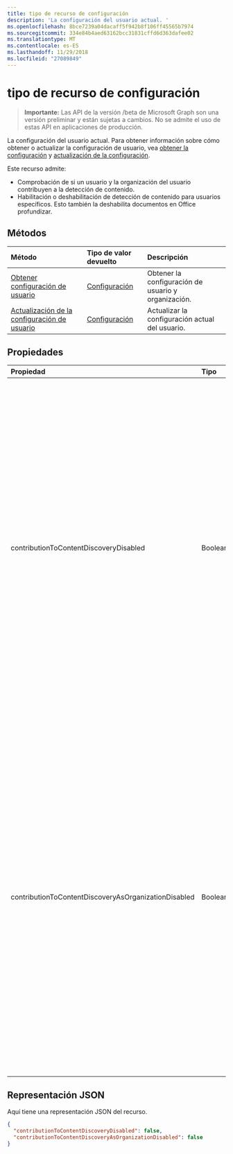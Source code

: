 ```yaml
---
title: tipo de recurso de configuración
description: 'La configuración del usuario actual. '
ms.openlocfilehash: 8bce7239a04dacaff5f942b8f106ff45565b7974
ms.sourcegitcommit: 334e84b4aed63162bcc31831cffd6d363dafee02
ms.translationtype: MT
ms.contentlocale: es-ES
ms.lasthandoff: 11/29/2018
ms.locfileid: "27089849"
---
```

# <a name="settings-resource-type"></a>tipo de recurso de configuración

> **Importante:** Las API de la versión /beta de Microsoft Graph son una versión preliminar y están sujetas a cambios. No se admite el uso de estas API en aplicaciones de producción.

La configuración del usuario actual. Para obtener información sobre cómo obtener o actualizar la configuración de usuario, vea [obtener la configuración](../api/user-get-settings.md) y [actualización de la configuración](../api/user-update-settings.md).

Este recurso admite:

- Comprobación de si un usuario y la organización del usuario contribuyen a la detección de contenido.
- Habilitación o deshabilitación de detección de contenido para usuarios específicos. Esto también la deshabilita documentos en Office profundizar.

## <a name="methods"></a>Métodos
| Método       | Tipo de valor devuelto  |Descripción|
|:---------------|:--------|:----------|
|[Obtener configuración de usuario](../api/user-get-settings.md) |[Configuración](../resources/user-settings.md)| Obtener la configuración de usuario y organización. |
|[Actualización de la configuración de usuario](../api/user-update-settings.md) |[Configuración](../resources/user-settings.md)| Actualizar la configuración actual del usuario. |

## <a name="properties"></a>Propiedades

| Propiedad     | Tipo   |Descripción|
|:---------------|:--------|:----------|
|contributionToContentDiscoveryDisabled|Booleano|Cuando se establece en true, el acceso de delegado para el usuario [tendencias](insights-trending.md) API está deshabilitada. Cuando se deshabilitan establecido en true, documentos en profundizar de Office del usuario. Cuando se establece en true, la relevancia del contenido que se muestra en Office 365, por ejemplo en los sitios que se sugiere en la página principal de SharePoint y se ve afectada la vista del descubrir en OneDrive para la empresa. Los usuarios pueden controlar esta configuración en [Office profundizar](https://support.office.com/en-us/article/are-my-documents-safe-in-office-delve-f5f409a2-37ed-4452-8f61-681e5e1836f3?ui=en-US&rs=en-US&ad=US#bkmk_optout). |
|contributionToContentDiscoveryAsOrganizationDisabled|Booleano|Refleja la [Configuración del nivel de organización](https://support.office.com/en-us/article/office-delve-for-office-365-admins-54f87a42-15a4-44b4-9df0-d36287d9531b#bkmk_delveonoff) de controlar el acceso de delegado a la [tendencia de](insights-trending.md) API. Cuando establece en true, la organización no tiene acceso a Office profundizar. La relevancia del contenido que se muestra en Office 365, por ejemplo en los sitios que se sugiere en la página principal de SharePoint y la vista de detección en OneDrive para la empresa se ve afectada de toda la organización. Esta configuración es de sólo lectura y sólo se puede cambiar por los administradores en el [Centro de administración de SharePoint](https://support.office.com/article/about-the-office-365-admin-center-758befc4-0888-4009-9f14-0d147402fd23?ui=en-US&rs=en-US&ad=US).|

## <a name="json-representation"></a>Representación JSON

Aquí tiene una representación JSON del recurso.

```json
{
  "contributionToContentDiscoveryDisabled": false,
  "contributionToContentDiscoveryAsOrganizationDisabled": false
}

```